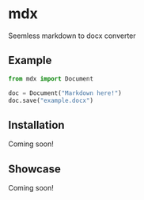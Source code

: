 # mdx

Seemless markdown to docx converter

## Example

```python
from mdx import Document

doc = Document("Markdown here!")
doc.save("example.docx")
```

## Installation

Coming soon!

## Showcase

Coming soon!
